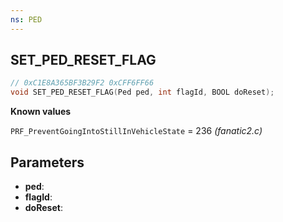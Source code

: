```yaml
---
ns: PED
---
```

## SET_PED_RESET_FLAG

```c
// 0xC1E8A365BF3B29F2 0xCFF6FF66
void SET_PED_RESET_FLAG(Ped ped, int flagId, BOOL doReset);
```

**Known values**

`PRF_PreventGoingIntoStillInVehicleState` = 236 *(fanatic2.c)*


## Parameters
* **ped**: 
* **flagId**: 
* **doReset**: 
